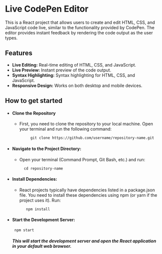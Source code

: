 # Live CodePen Editor

This is a React project that allows users to create and edit HTML, CSS, and JavaScript code live, similar to the functionality provided by CodePen. The editor provides instant feedback by rendering the code output as the user types.

## Features

- **Live Editing:** Real-time editing of HTML, CSS, and JavaScript.
- **Live Preview:** Instant preview of the code output.
- **Syntax Highlighting:** Syntax highlighting for HTML, CSS, and JavaScript.
- **Responsive Design:** Works on both desktop and mobile devices.




## How to get started
- #### Clone the Repository
    - First, you need to clone the repository to your local machine. Open your terminal and run the following command:
       
               git clone https://github.com/username/repository-name.git

- #### Navigate to the Project Directory:
  - Open your terminal (Command Prompt, Git Bash, etc.) and run:

          cd repository-name
- #### Install Dependencies:
  - React projects typically have dependencies listed in a package.json file. You need to install these dependencies using npm (or yarn if the project uses it). Run:

           npm install

- #### Start the Development Server:
       npm start

  #####  This will start the development server and open the React application in your default web browser.